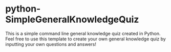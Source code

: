 # python-SimpleGeneralKnowledgeQuiz

This is a simple command line general knowledge quiz created in Python.
Feel free to use this template to create your own general knowledge quiz by inputting your own questions and answers!
